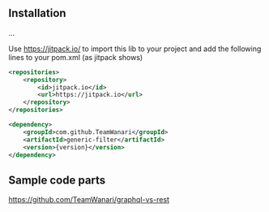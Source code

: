 ## Installation

...
  
Use https://jitpack.io/ to import this lib to your project and add the following lines to your pom.xml (as jitpack shows)

```xml
<repositories>
	<repository>
	    <id>jitpack.io</id>
	    <url>https://jitpack.io</url>
	</repository>
</repositories>
```
```xml
<dependency>
    <groupId>com.github.TeamWanari</groupId>
    <artifactId>generic-filter</artifactId>
    <version>{version}</version>
</dependency>
```


## Sample code parts
https://github.com/TeamWanari/graphql-vs-rest
